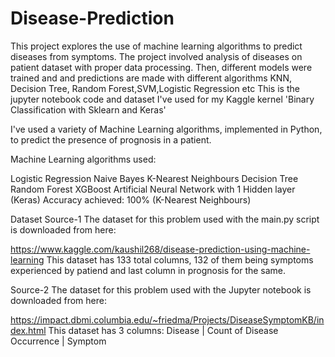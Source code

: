 # Disease-Prediction
This project explores the use of machine learning algorithms to predict diseases from symptoms.
The project involved analysis of diseases on patient dataset with proper data processing. Then, different models were trained and and predictions are made with different algorithms KNN, Decision Tree, Random Forest,SVM,Logistic Regression etc This is the jupyter notebook code and dataset I've used for my Kaggle kernel 'Binary Classification with Sklearn and Keras'

I've used a variety of Machine Learning algorithms, implemented in Python, to predict the presence of prognosis in a patient. 

Machine Learning algorithms used:

Logistic Regression 
Naive Bayes 
K-Nearest Neighbours 
Decision Tree 
Random Forest 
XGBoost 
Artificial Neural Network with 1 Hidden layer (Keras)
Accuracy achieved: 100% (K-Nearest Neighbours)

Dataset
Source-1
The dataset for this problem used with the main.py script is downloaded from here:

https://www.kaggle.com/kaushil268/disease-prediction-using-machine-learning
This dataset has 133 total columns, 132 of them being symptoms experienced by patiend and last column in prognosis for the same.

Source-2
The dataset for this problem used with the Jupyter notebook is downloaded from here:

https://impact.dbmi.columbia.edu/~friedma/Projects/DiseaseSymptomKB/index.html
This dataset has 3 columns:
Disease  | Count of Disease Occurrence | Symptom



